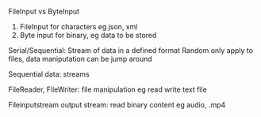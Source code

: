 FileInput vs ByteInput
1. FileInput for characters eg json, xml
2. Byte input for binary, eg data to be stored


Serial/Sequential: Stream of data in a defined format
Random only apply to files, data maniputation can be jump around


Sequential data: streams


FileReader, FileWriter: file manipulation eg read write text file

Fileinputstream output stream: read binary content eg audio, .mp4
